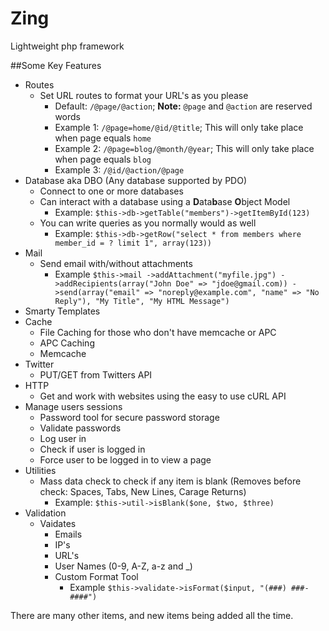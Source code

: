 Zing
====

Lightweight php framework


##Some Key Features

* Routes
  * Set URL routes to format your URL's as you please
    * Default: `/@page/@action`; <b>Note:</b> `@page` and `@action` are reserved words
    * Example 1: `/@page=home/@id/@title`; This will only take place when page equals `home`
    * Example 2: `/@page=blog/@month/@year`; This will only take place when page equals `blog`
    * Example 3: `/@id/@action/@page`
* Database aka DBO (Any database supported by PDO)
  * Connect to one or more databases
  * Can interact with a database using a <b>D</b>ata<b>b</b>ase <b>O</b>bject Model
    * Example: `$this->db->getTable("members")->getItemById(123)`
  * You can write queries as you normally would as well
    * Example: `$this->db->getRow("select * from members where member_id = ? limit 1", array(123))`
* Mail
  * Send email with/without attachments
    * Example `$this->mail
                  ->addAttachment("myfile.jpg")
                  ->addRecipients(array("John Doe" => "jdoe@gmail.com))
                  ->send(array("email" => "noreply@example.com", "name" => "No Reply"), "My Title", "My HTML Message")`
* Smarty Templates
* Cache
  * File Caching for those who don't have memcache or APC
  * APC Caching
  * Memcache
* Twitter
  * PUT/GET from Twitters API
* HTTP
  * Get and work with websites using the easy to use cURL API
* Manage users sessions
  * Password tool for secure password storage
  * Validate passwords
  * Log user in
  * Check if user is logged in
  * Force user to be logged in to view a page
* Utilities
  * Mass data check to check if any item is blank (Removes before check: Spaces, Tabs, New Lines, Carage Returns)
    * Example: `$this->util->isBlank($one, $two, $three)`
* Validation
  * Vaidates 
    * Emails
    * IP's
    * URL's
    * User Names (0-9, A-Z, a-z and _)
    * Custom Format Tool
      * Example `$this->validate->isFormat($input, "(###) ###-####")`

There are many other items, and new items being added all the time.

